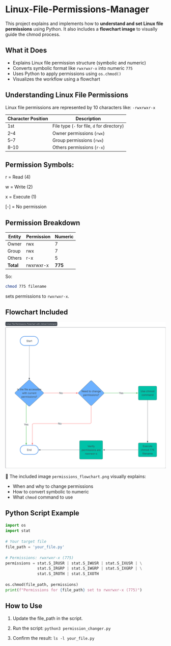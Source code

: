# Linux-File-Permissions-Manager

This project explains and implements how to **understand and set Linux file permissions** using Python. It also includes a **flowchart image** to visually guide the chmod process.


## What it Does

- Explains Linux file permission structure (symbolic and numeric)
- Converts symbolic format like `rwxrwxr-x` into numeric `775`
- Uses Python to apply permissions using `os.chmod()`
- Visualizes the workflow using a flowchart


## Understanding Linux File Permissions
Linux file permissions are represented by 10 characters like:
`-rwxrwxr-x`

| Character Position | Description                                 |
| ------------------ | ------------------------------------------- |
| 1st                | File type (`-` for file, `d` for directory) |
| 2–4                | Owner permissions (`rwx`)                   |
| 5–7                | Group permissions (`rwx`)                   |
| 8–10               | Others permissions (`r-x`)                  |

## Permission Symbols:
r = Read (4)

w = Write (2)

x = Execute (1)

[-] = No permission

## Permission Breakdown

| Entity    | Permission | Numeric |
| --------- | ---------- | ------- |
| Owner     | rwx        | 7       |
| Group     | rwx        | 7       |
| Others    | r-x        | 5       |
| **Total** | rwxrwxr-x  | **775** |

So:

```  bash
chmod 775 filename
```
sets permissions to `rwxrwxr-x`.

## Flowchart Included

![photo](Flowchart-Linux-File-Permissions-Flowchart-with-chmod-Command.png)

📌 The included image `permissions_flowchart.png` visually explains:
- When and why to change permissions
- How to convert symbolic to numeric
- What `chmod` command to use



## Python Script Example

```python
import os
import stat

# Your target file
file_path = 'your_file.py'

# Permissions: rwxrwxr-x (775)
permissions = stat.S_IRUSR | stat.S_IWUSR | stat.S_IXUSR | \
              stat.S_IRGRP | stat.S_IWGRP | stat.S_IXGRP | \
              stat.S_IROTH | stat.S_IXOTH

os.chmod(file_path, permissions)
print(f"Permissions for {file_path} set to rwxrwxr-x (775)")
```



##  How to Use

1. Update the file_path in the script.

2. Run the script: `python3 permission_changer.py `

3. Confirm the result: `ls -l your_file.py`



